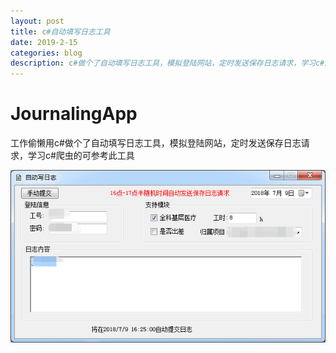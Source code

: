 ```yaml
---
layout: post
title: c#自动填写日志工具
date: 2019-2-15
categories: blog
description: c#做个了自动填写日志工具，模拟登陆网站，定时发送保存日志请求，学习c#爬虫的可参考此工具
---
```


# JournalingApp
工作偷懒用c#做个了自动填写日志工具，模拟登陆网站，定时发送保存日志请求，学习c#爬虫的可参考此工具

![image](https://github.com/ghuan/JournalingApp/blob/master/JournalingApp/11.png)












